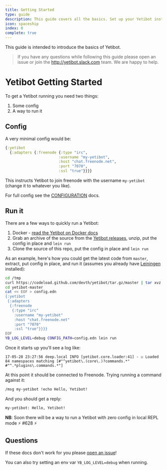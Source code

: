 ```yaml
---
title: Getting Started
type: guide
description: This guide covers all the basics. Set up your Yetibot instance on Slack or IRC.
icon: spaceship
index: 0
complete: true
---
```

This guide is intended to introduce the basics of Yetibot. 

> If you have any questions while following this guide please open an
> issue or join the http://yetibot.slack.com team. We are happy to help.

# Yetibot Getting Started

To get a Yetibot running you need two things:

1. Some config
1. A way to run it

## Config

A very minimal config would be:

```clojure
{:yetibot
  {:adapters {:freenode {:type "irc",
                        :username "my-yetibot",
                        :host "chat.freenode.net",
                        :port "7070",
                        :ssl "true"}}}}
```

This instructs Yetibot to join freenode with the username `my-yetibot` (change
it to whatever you like).

For full config see the
[CONFIGURATION](https://github.com/devth/yetibot.core/blob/master/doc/CONFIGURATION.md)
docs.

## Run it

There are a few ways to quickly run a Yetibot:

1. Docker - [read the Yetibot on Docker docs](doc/DOCKER.md)
1. Grab an archive of the source from the [Yetibot
   releases](https://github.com/devth/yetibot/releases), unzip, put the config
   in place and `lein run`
1. Clone the source of this repo, put the config in place and `lein run`

As an example, here's how you could get the latest code from `master`, extract,
put config in place, and run it (assumes you already have
[Leiningen](https://github.com/technomancy/leiningen) installed):

```bash
cd /tmp
curl https://codeload.github.com/devth/yetibot/tar.gz/master | tar xvz
cd yetibot-master
cat << EOF > config.edn
{:yetibot
 {:adapters
  {:freenode
   {:type "irc"
    :username "my-yetibot"
    :host "chat.freenode.net"
    :port "7070"
    :ssl "true"}}}}
EOF
YB_LOG_LEVEL=debug CONFIG_PATH=config.edn lein run
```

Once it starts up you'll see a log like:

```
17-05-28 23:27:56 deep.local INFO [yetibot.core.loader:41] - ☑ Loaded 84 namespaces matching [#"^yetibot\.(core\.)?commands.*" #"^.*plugins\.commands.*"]
```

At this point it should be connected to Freenode. Trying running a command
against it:

```bash
/msg my-yetibot !echo Hello, Yetibot!
```

And you should get a reply:

```bash
my-yetibot: Hello, Yetibot!
```

**NB**: Soon there will be a way to run a Yetibot with zero config in local REPL
mode :zap: #628 :zap:

## Questions

If these docs don't work for you please [open an
issue](https://github.com/devth/yetibot/issues/new)!

You can also try setting an env var `YB_LOG_LEVEL=debug` when running.

